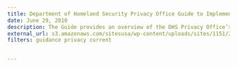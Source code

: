 ```yaml
---
title: Department of Homeland Security Privacy Office Guide to Implementing Privacy
date: June 29, 2010
description: The Guide provides an overview of the DHS Privacy Office’s functions and transparency into its day-to-day operations.
external_url: s3.amazonaws.com/sitesusa/wp-content/uploads/sites/1151/2016/10/DHS-Privacy-Office-Guide_June-2010.pdf
filters: guidance privacy current


---
```

